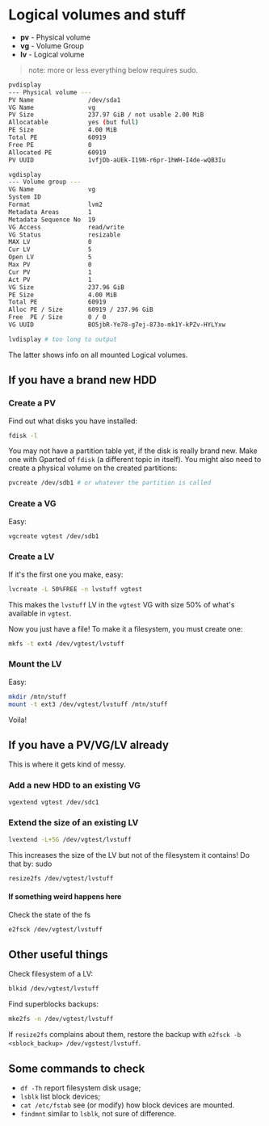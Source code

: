 # Logical volumes and stuff

- **pv** - Physical volume
- **vg** - Volume Group
- **lv** - Logical volume

> note: more or less everything below requires sudo.

```bash
pvdisplay
--- Physical volume ---
PV Name               /dev/sda1
VG Name               vg
PV Size               237.97 GiB / not usable 2.00 MiB
Allocatable           yes (but full)
PE Size               4.00 MiB
Total PE              60919
Free PE               0
Allocated PE          60919
PV UUID               1vfjDb-aUEk-I19N-r6pr-1hWH-I4de-wQB3Iu
```

```bash
vgdisplay
--- Volume group ---
VG Name               vg
System ID             
Format                lvm2
Metadata Areas        1
Metadata Sequence No  19
VG Access             read/write
VG Status             resizable
MAX LV                0
Cur LV                5
Open LV               5
Max PV                0
Cur PV                1
Act PV                1
VG Size               237.96 GiB
PE Size               4.00 MiB
Total PE              60919
Alloc PE / Size       60919 / 237.96 GiB
Free  PE / Size       0 / 0   
VG UUID               BO5jbR-Ye78-g7ej-873o-mk1Y-kPZv-HYLYxw
```

```bash
lvdisplay # too long to output
```

The latter shows info on all mounted Logical volumes.

## If you have a brand new HDD

### Create a PV

Find out what disks you have installed:
```bash
fdisk -l
```
You may not have a partition table yet, if the disk is really brand new.
Make one with Gparted of `fdisk` (a different topic in itself). You might
also need to create a physical volume on the created partitions:

```bash
pvcreate /dev/sdb1 # or whatever the partition is called
```

### Create a VG

Easy:
```bash
vgcreate vgtest /dev/sdb1
```

### Create a LV

If it's the first one you make, easy:
```bash
lvcreate -L 50%FREE -n lvstuff vgtest
```
This makes the `lvstuff` LV in the `vgtest` VG with size 50% of what's
available in `vgtest`.

Now you just have a file! To make it a filesystem, you must create one:
```bash
mkfs -t ext4 /dev/vgtest/lvstuff
```

### Mount the LV
Easy:
```bash
mkdir /mtn/stuff
mount -t ext3 /dev/vgtest/lvstuff /mtn/stuff
```
Voila!

## If you have a PV/VG/LV already

This is where it gets kind of messy.

### Add a new HDD to an existing VG

```bash
vgextend vgtest /dev/sdc1
```

### Extend the size of an existing LV
```bash
lvextend -L+5G /dev/vgtest/lvstuff
```
This increases the size of the LV but not of the filesystem it contains!
Do that by:
sudo
```bash
resize2fs /dev/vgtest/lvstuff
```

#### If something weird happens here
Check the state of the fs
```bash
e2fsck /dev/vgtest/lvstuff
```
## Other useful things

Check filesystem of a LV:
```bash
blkid /dev/vgtest/lvstuff
```

Find superblocks backups:

```bash
mke2fs -n /dev/vgtest/lvstuff
```
If `resize2fs` complains about them, restore the backup with
`e2fsck -b <sblock_backup> /dev/vgstest/lvstuff`.

## Some commands to check

- `df -Th` report filesystem disk usage;
- `lsblk` list block devices;
- `cat /etc/fstab` see (or modify) how block devices are mounted.
- `findmnt` similar to `lsblk`, not sure of difference.
